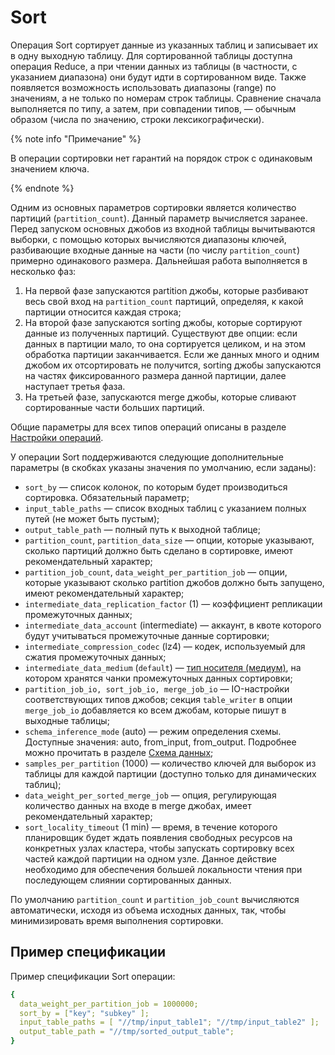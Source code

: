 # Sort

Операция Sort сортирует данные из указанных таблиц и записывает их в одну выходную таблицу. Для сортированной таблицы доступна операция Reduce, а при чтении данных из таблицы (в частности, с указанием диапазона) они будут идти в сортированном виде. Также появляется возможность использовать диапазоны (range) по значениям, а не только по номерам строк таблицы. Сравнение сначала выполняется по типу, а затем, при совпадении типов, — обычным образом (числа по значению, строки лексикографически). 

{% note info "Примечание" %}

В операции сортировки нет гарантий на порядок строк с одинаковым значением ключа.

{% endnote %}

Одним из основных параметров сортировки является количество партиций (`partition_count`). Данный параметр вычисляется заранее. Перед запуском основных джобов из входной таблицы вычитываются выборки, с помощью которых вычисляются диапазоны ключей, разбивающие входные данные на части (по числу `partition_count`) примерно одинакового размера. Дальнейшая работа выполняется в несколько фаз:

1. На первой фазе запускаются partition джобы, которые разбивают весь свой вход на `partition_count` партиций, определяя, к какой партиции относится каждая строка;
2. На второй фазе запускаются sorting джобы, которые сортируют данные из полученных партиций. Существуют две опции: если данных в партиции мало, то она сортируется целиком, и на этом обработка партиции заканчивается. Если же данных много и одним джобом их отсортировать не получится, sorting джобы запускаются на частях фиксированного размера данной партиции, далее наступает третья фаза.
3. На третьей фазе, запускаются merge джобы, которые сливают сортированные части больших партиций.

Общие параметры для всех типов операций описаны в разделе [Настройки операций](../../../../user-guide/data-processing/operations/operations-options.md).

У операции Sort поддерживаются следующие дополнительные параметры (в скобках указаны значения по умолчанию, если заданы):

* `sort_by` — список колонок, по которым будет производиться сортировка. Обязательный параметр;
* `input_table_paths` — список входных таблиц с указанием полных путей (не может быть пустым);
* `output_table_path` — полный путь к выходной таблице;
* `partition_count`, `partition_data_size` — опции, которые указывают, сколько партиций должно быть сделано в сортировке, имеют рекомендательный характер;
* `partition_job_count`, `data_weight_per_partition_job` — опции, которые указывают сколько partition джобов должно быть запущено, имеют рекомендательный характер;
* `intermediate_data_replication_factor` (1) — коэффициент репликации промежуточных данных;
* `intermediate_data_account` (intermediate) — аккаунт, в квоте которого будут учитываться промежуточные данные сортировки;
* `intermediate_compression_codec` (lz4) — кодек, используемый для сжатия промежуточных данных;
* `intermediate_data_medium` (`default`) — [тип носителя (медиум)](../../../../user-guide/storage/media.md), на котором хранятся чанки промежуточных данных сортировки;
* `partition_job_io, sort_job_io, merge_job_io` — IO-настройки соответствующих типов джобов; секция `table_writer` в опции `merge_job_io` добавляется ко всем джобам, которые пишут в выходные таблицы; 
* `schema_inference_mode` (auto) — режим определения схемы. Доступные значения: auto, from_input, from_output. Подробнее можно прочитать в разделе [Схема данных](../../../../user-guide/storage/static-schema.md#schema_inference);
* `samples_per_partition` (1000) — количество ключей для выборок из таблицы для каждой партиции (доступно только для динамических таблиц);
* `data_weight_per_sorted_merge_job` — опция, регулирующая количество данных на входе в merge джобах, имеет рекомендательный характер;
* `sort_locality_timeout` (1 min) — время, в течение которого планировщик будет ждать появления свободных ресурсов на конкретных узлах кластера, чтобы запускать сортировку всех частей каждой партиции на одном узле. Данное действие необходимо для обеспечения большей локальности чтения при последующем слиянии сортированных данных.

По умолчанию `partition_count` и `partition_job_count` вычисляются автоматически, исходя из объема исходных данных, так, чтобы минимизировать время выполнения сортировки.

## Пример спецификации

Пример спецификации Sort операции:

```yaml
{
  data_weight_per_partition_job = 1000000;
  sort_by = ["key"; "subkey" ];
  input_table_paths = [ "//tmp/input_table1"; "//tmp/input_table2" ];
  output_table_path = "//tmp/sorted_output_table";
}
```

